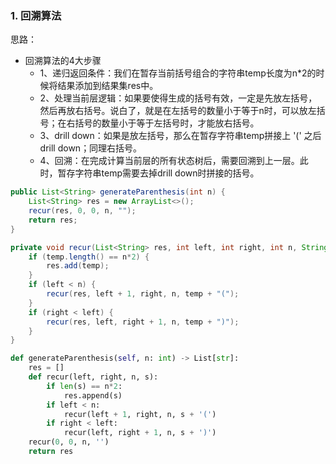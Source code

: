 ### 1. 回溯算法

思路：

* 回溯算法的4大步骤
  * 1、递归返回条件：我们在暂存当前括号组合的字符串temp长度为n*2的时候将结果添加到结果集res中。
  * 2、处理当前层逻辑：如果要使得生成的括号有效，一定是先放左括号，然后再放右括号。说白了，就是在左括号的数量小于等于n时，可以放左括号；在右括号的数量小于等于左括号时，才能放右括号。
  * 3、drill down：如果是放左括号，那么在暂存字符串temp拼接上 '(' 之后 drill down；同理右括号。
  * 4、回溯：在完成计算当前层的所有状态树后，需要回溯到上一层。此时，暂存字符串temp需要去掉drill down时拼接的括号。

```java
public List<String> generateParenthesis(int n) {
    List<String> res = new ArrayList<>();
    recur(res, 0, 0, n, "");
    return res;
}

private void recur(List<String> res, int left, int right, int n, String temp) {
    if (temp.length() == n*2) {
        res.add(temp);
    }
    if (left < n) {
        recur(res, left + 1, right, n, temp + "(");
    }
    if (right < left) {
        recur(res, left, right + 1, n, temp + ")");
    }
}
```

```python
def generateParenthesis(self, n: int) -> List[str]:
    res = []
    def recur(left, right, n, s):
        if len(s) == n*2:
            res.append(s)
        if left < n:
            recur(left + 1, right, n, s + '(')
        if right < left:
            recur(left, right + 1, n, s + ')')
    recur(0, 0, n, '')
    return res
```